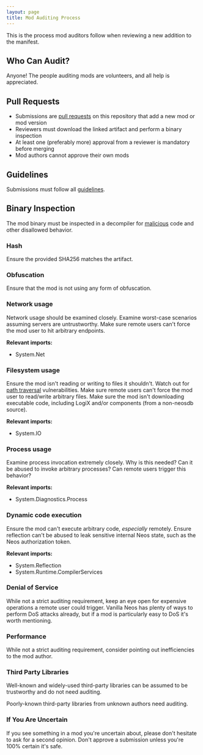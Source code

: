 ```yaml
---
layout: page
title: Mod Auditing Process
---
```


This is the process mod auditors follow when reviewing a new addition to the manifest.

## Who Can Audit?
Anyone! The people auditing mods are volunteers, and all help is appreciated.

## Pull Requests

- Submissions are [pull requests] on this repository that add a new mod or mod version
- Reviewers must download the linked artifact and perform a binary inspection
- At least one (preferably more) approval from a reviewer is mandatory before merging
- Mod authors cannot approve their own mods

## Guidelines
Submissions must follow all [guidelines].

## Binary Inspection

The mod binary must be inspected in a decompiler for [malicious] code and other disallowed behavior.

### Hash

Ensure the provided SHA256 matches the artifact.

### Obfuscation

Ensure that the mod is not using any form of obfuscation.

### Network usage

Network usage should be examined closely. Examine worst-case scenarios assuming servers are untrustworthy. Make sure remote users can't force the mod user to hit arbitrary endpoints.

**Relevant imports:**

- System.Net

### Filesystem usage

Ensure the mod isn't reading or writing to files it shouldn't. Watch out for [path traversal] vulnerabilities. Make sure remote users can't force the mod user to read/write arbitrary files. Make sure the mod isn't downloading executable code, including LogiX and/or components (from a non-neosdb source).

**Relevant imports:**

- System.IO

### Process usage

Examine process invocation extremely closely. Why is this needed? Can it be abused to invoke arbitrary processes? Can remote users trigger this behavior?

**Relevant imports:**

- System.Diagnostics.Process

### Dynamic code execution

Ensure the mod can't execute arbitrary code, *especially* remotely. Ensure reflection can't be abused to leak sensitive internal Neos state, such as the Neos authorization token.

**Relevant imports:**

- System.Reflection
- System.Runtime.CompilerServices

### Denial of Service

While not a strict auditing requirement, keep an eye open for expensive operations a remote user could trigger. Vanilla Neos has plenty of ways to perform DoS attacks already, but if a mod is particularly easy to DoS it's worth mentioning.

### Performance

While not a strict auditing requirement, consider pointing out inefficiencies to the mod author.

### Third Party Libraries

Well-known and widely-used third-party libraries can be assumed to be trustworthy and do not need auditing.

Poorly-known third-party libraries from unknown authors need auditing.

### If You Are Uncertain

If you see something in a mod you're uncertain about, please don't hesitate to ask for a second opinion. Don't approve a submission unless you're 100% certain it's safe.

<!-- Links -->
[guidelines]: mod-guidelines
[malicious]: mod-guidelines#not-malicious
[path traversal]: https://owasp.org/www-community/attacks/Path_Traversal
[pull requests]: https://github.com/neos-modding-group/neos-mod-manifest/pulls
